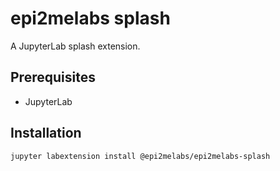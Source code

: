 # epi2melabs splash

A JupyterLab splash extension.

## Prerequisites

* JupyterLab

## Installation

```bash
jupyter labextension install @epi2melabs/epi2melabs-splash
```